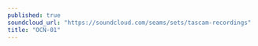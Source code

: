 ```yaml
---
published: true
soundcloud_url: "https://soundcloud.com/seams/sets/tascam-recordings"
title: "OCN-01"
---
```

